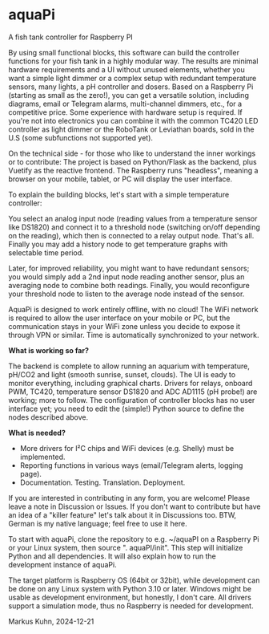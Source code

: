 # aquaPi
A fish tank controller for Raspberry PI

By using small functional blocks, this software can build the controller functions for your fish tank in a highly modular way. The results are minimal hardware requirements and a UI without unused elements, whether you want a simple light dimmer or a complex setup with redundant temperature sensors, many lights, a pH controller and dosers. Based on a Raspberry Pi (starting as small as the zero!), you can get a versatile solution, including diagrams, email or Telegram alarms, multi-channel dimmers, etc., for a competitive price.
Some experience with hardware setup is required. If you're not into electronics you can combine it with the common TC420 LED controller as light dimmer or the RoboTank or Leviathan boards, sold in the U.S (some subfunctions not supported yet).

On the technical side - for those who like to understand the inner workings or to contribute:
The project is based on Python/Flask as the backend, plus Vuetify as the reactive frontend. The Raspberry runs "headless", meaning a browser on your mobile, tablet, or PC will display the user interface.

To explain the building blocks, let's start with a simple temperature controller:

You select an analog input node (reading values from a temperature sensor like DS1820) and connect it to a threshold node (switching on/off depending on the reading), which then is connected to a relay output node. That's all. Finally you may add a history node to get temperature graphs with selectable time period.

Later, for improved reliability, you might want to have redundant sensors; you would simply add a 2nd input node reading another sensor, plus an averaging node to combine both readings. Finally, you would reconfigure your threshold node to listen to the average node instead of the sensor.

AquaPi is designed to work entirely offline, with no cloud! The WiFi network is required to allow the user interface on your mobile or PC, but the communication stays in your WiFi zone unless you decide to expose it through VPN or similar. Time is automatically synchronized to your network.

**What is working so far?**

The backend is complete to allow running an aquarium with temperature, pH/CO2 and light (smooth sunrise, sunset, clouds). The UI is eady to monitor everything, including graphical charts. Drivers for relays, onboard PWM, TC420, temperature sensor DS1820 and ADC AD1115 (pH probe!) are working; more to follow.
The configuration of controller blocks has no user interface yet; you need to edit the (simple!) Python source to define the nodes described above.

**What is needed?**
- More drivers for I²C chips and WiFi devices (e.g. Shelly) must be implemented.
- Reporting functions in various ways (email/Telegram alerts, logging page).
- Documentation. Testing. Translation. Deployment.

If you are interested in contributing in any form, you are welcome! Please leave a note in Discussion or Issues.
If you don't want to contribute but have an idea of a "killer feature" let's talk about it in Discussions too.  BTW, German is my native language; feel free to use it here.

To start with aquaPi, clone the repository to e.g.  ~/aquaPI  on a Raspberry Pi or your Linux system, then source ". aquaPI/init". This step will initialize Python and all dependencies. It will also explain how to run the development instance of aquaPi.

The target platform is Raspberry OS (64bit or 32bit), while development can be done on any Linux system with Python 3.10 or later. Windows might be usable as development environment, but honestly, I don't care. All drivers support a simulation mode, thus no Raspberry is needed for development.

Markus Kuhn, 2024-12-21

